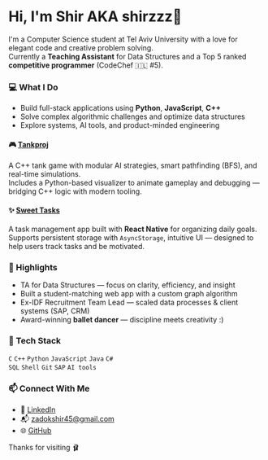 # Hi, I'm Shir AKA shirzzz👋

I'm a Computer Science student at Tel Aviv University with a love for elegant code and creative problem solving.  
Currently a **Teaching Assistant** for Data Structures and a Top 5 ranked **competitive programmer** (CodeChef 🇮🇱 #5).

### 💻 What I Do
- Build full-stack applications using **Python**, **JavaScript**, **C++**
- Solve complex algorithmic challenges and optimize data structures
- Explore systems, AI tools, and product-minded engineering

#### 🎮 [Tankproj](https://github.com/shirzzz/Tankproj)
A C++ tank game with modular AI strategies, smart pathfinding (BFS), and real-time simulations.  
Includes a Python-based visualizer to animate gameplay and debugging — bridging C++ logic with modern tooling.

#### ✨ [Sweet Tasks](https://github.com/shirzzz/sweet-tasks)
A task management app built with **React Native** for organizing daily goals.  
Supports persistent storage with `AsyncStorage`, intuitive UI — designed to help users track tasks and be motivated.

### 🌟 Highlights
- TA for Data Structures — focus on clarity, efficiency, and insight
- Built a student-matching web app with a custom graph algorithm
- Ex-IDF Recruitment Team Lead — scaled data processes & client systems (SAP, CRM)
- Award-winning **ballet dancer** — discipline meets creativity :)

### 🧰 Tech Stack
`C` `C++` `Python` `JavaScript` `Java` `C#`  
`SQL` `Shell` `Git` `SAP` `AI tools`

### 📫 Connect With Me
- 📎 [LinkedIn](https://www.linkedin.com/in/shir-zadok45)
- 📬 zadokshir45@gmail.com  
- 🌐 [GitHub](https://github.com/shirzzz)

Thanks for visiting 🩰
